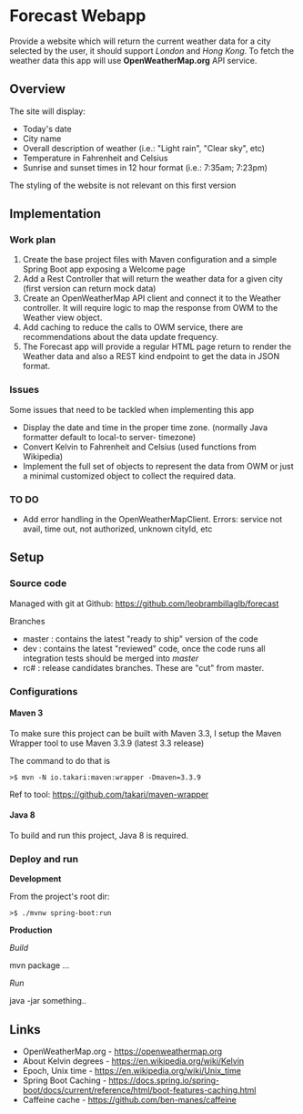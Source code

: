 # Forecast Webapp

Provide a website which will return the current weather data for a city selected by the user, it should support _London_ and _Hong Kong_.
To fetch the weather data this app will use **OpenWeatherMap.org** API service.

## Overview

The site will display:
* Today's date
* City name
* Overall description of weather (i.e.: "Light rain", "Clear sky", etc)
* Temperature in Fahrenheit and Celsius
* Sunrise and sunset times in 12 hour format (i.e.: 7:35am; 7:23pm)

The styling of the website is not relevant on this first version

## Implementation

### Work plan
1. Create the base project files with Maven configuration and a simple Spring Boot app exposing a Welcome page
2. Add a Rest Controller that will return the weather data for a given city (first version can return mock data)
3. Create an OpenWeatherMap API client and connect it to the Weather controller. It will require logic to map the response from OWM to the Weather view object.
4. Add caching to reduce the calls to OWM service, there are recommendations about the data update frequency.
5. The Forecast app will provide a regular HTML page return to render the Weather data and also a REST kind endpoint to get the data in JSON format.

### Issues

Some issues that need to be tackled when implementing this app
* Display the date and time in the proper time zone. (normally Java formatter default to local-to server- timezone)
* Convert Kelvin to Fahrenheit and Celsius (used functions from Wikipedia)
* Implement the full set of objects to represent the data from OWM or just a minimal customized object to collect the required data.

### TO DO
* Add error handling in the OpenWeatherMapClient. Errors: service not avail, time out, not authorized, unknown cityId, etc

## Setup
### Source code
Managed with git at Github: https://github.com/leobrambillaglb/forecast

Branches
* master : contains the latest "ready to ship" version of the code
* dev : contains the latest "reviewed" code, once the code runs all integration tests should be merged into _master_
* rc# : release candidates branches. These are "cut" from master.
 
### Configurations

#### Maven 3
To make sure this project can be built with Maven 3.3, I setup the Maven Wrapper tool to use Maven 3.3.9 (latest 3.3 release)

The command to do that is
```
>$ mvn -N io.takari:maven:wrapper -Dmaven=3.3.9
```
Ref to tool: https://github.com/takari/maven-wrapper

#### Java 8
To build and run this project, Java 8 is required.

### Deploy and run

**Development**

From the project's root dir:
```
>$ ./mvnw spring-boot:run
```

**Production**

_Build_

mvn package ...

_Run_

java -jar something..

## Links

* OpenWeatherMap.org - https://openweathermap.org 
* About Kelvin degrees -  https://en.wikipedia.org/wiki/Kelvin
* Epoch, Unix time - https://en.wikipedia.org/wiki/Unix_time
* Spring Boot Caching - https://docs.spring.io/spring-boot/docs/current/reference/html/boot-features-caching.html
* Caffeine cache - https://github.com/ben-manes/caffeine